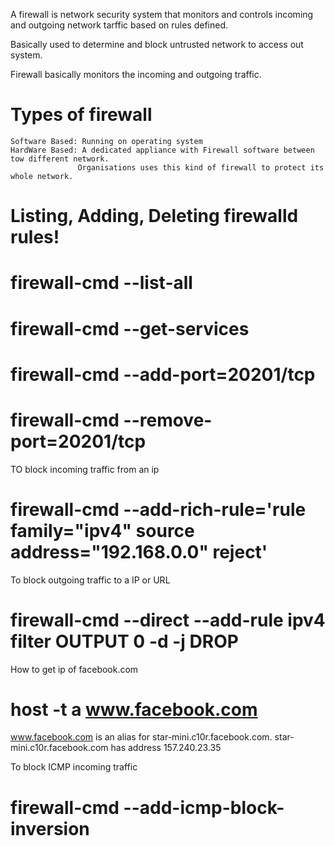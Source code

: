 <!-- Firewall -->
A firewall is network security system that monitors and controls incoming and outgoing network tarffic based on rules defined. 

Basically used to determine and block untrusted network to access out system.

Firewall basically monitors the incoming and outgoing traffic.

# Types of firewall
    Software Based: Running on operating system 
    HardWare Based: A dedicated appliance with Firewall software between tow different network.
                   Organisations uses this kind of firewall to protect its whole network.

# Listing, Adding, Deleting firewalld rules!

# firewall-cmd --list-all
# firewall-cmd --get-services

# firewall-cmd --add-port=20201/tcp
# firewall-cmd --remove-port=20201/tcp

TO block incoming traffic from an ip
# firewall-cmd --add-rich-rule='rule family="ipv4" source address="192.168.0.0" reject'

To block outgoing traffic to a IP or URL

# firewall-cmd --direct --add-rule ipv4 filter OUTPUT 0 -d <IP> -j DROP

How to get ip of facebook.com 
# host -t a www.facebook.com
  www.facebook.com is an alias for star-mini.c10r.facebook.com.
  star-mini.c10r.facebook.com has address 157.240.23.35 


To block ICMP incoming traffic
# firewall-cmd --add-icmp-block-inversion




























